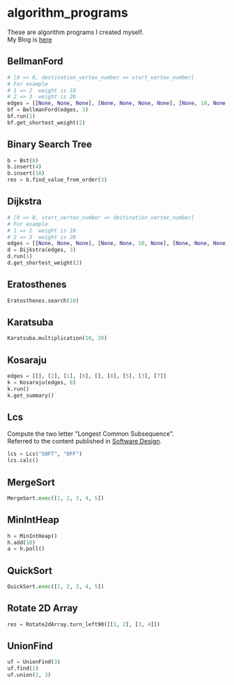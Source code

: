 # algorithm_programs
These are algorithm programs I created myself.  
My Blog is [here](https://www.notion.so/naoki85/bcb265ad5edc493183984921c9a91270?v=0a92bc7ee9a544519f0b3615ebb1ea77)

## BellmanFord

```python
# [0 => 0, destination_vertex_number => start_vertex_number]
# For example
# 1 => 2  weight is 10
# 2 => 3  weight is 20
edges = [[None, None, None], [None, None, None, None], [None, 10, None, None], [None, None, 20, None]]
bf = BellmanFord(edges, 3)
bf.run(1)
bf.get_shortest_weight(2)
```

## Binary Search Tree

```python
b = Bst(8)
b.insert(4)
b.insert(10)
res = b.find_value_from_order(3)
```

## Dijkstra

```python
# [0 => 0, start_vertex_number => destination_vertex_number]
# For example
# 1 => 2  weight is 10
# 2 => 3  weight is 20
edges = [[None, None, None], [None, None, 10, None], [None, None, None, 20], [None, None, None, None]]
d = Dijkstra(edges, 3)
d.run(1)
d.get_shortest_weight(2)
```

## Eratosthenes 

```python
Eratosthenes.search(10)
```

## Karatsuba

```python
Karatsuba.multiplication(10, 20)
```

## Kosaraju

```python
edges = [[], [2], [1], [6], [], [8], [5], [3], [7]]
k = Kosaraju(edges, 8)
k.run()
k.get_summary()
```

## Lcs

Compute the two letter "Longest Common Subsequence".  
Referred to the content published in [Software Design](https://gihyo.jp/magazine/SD/archive/2021/202103).

```python
lcs = Lcs("SOFT", "OFF")
lcs.calc()
```

## MergeSort

```python
MergeSort.exec([1, 2, 3, 4, 5])
```

## MinIntHeap

```python
h = MinIntHeap()
h.add(10)
a = h.poll()
```

## QuickSort

```python
QuickSort.exec([1, 2, 3, 4, 5])
```

## Rotate 2D Array

```python
res = Rotate2dArray.turn_left90([[1, 2], [3, 4]])
```

## UnionFind

```python
uf = UnionFind(3)
uf.find(1)
uf.union(2, 3)
```

